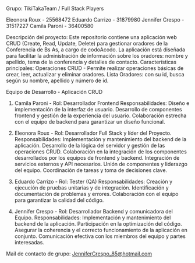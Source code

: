 Grupo: TikiTakaTeam / Full Stack Players

Eleonora Roux - 25568472
Eduardo Carrizo - 31879980
Jennifer Crespo - 31517227
Camila Paroni - 36400580

Descripción del proyecto: 
Este repositorio contiene una aplicación web CRUD (Create, Read, Update, Delete) para gestionar oradores de la Conferencia de Bs As, a cargo de codoAcodo.
La aplicación está diseñada para facilitar la administración de información sobre los oradores: nombre y apellido, tema de la conferencia y detalles de contacto.
Características principales:
Operaciones CRUD - Permite realizar operaciones básicas de crear, leer, actualizar y eliminar oradores. Lista Oradores: con su id, busca según su nombre, apellido y número de id.

Equipo de Desarrollo - Aplicación CRUD 

1. Camila Paroni -
  Rol: Desarrollador Frontend
Responsabilidades:
  Diseño e implementación de la interfaz de usuario.
  Desarrollo de componentes frontend y gestión de la experiencia del usuario.
  Colaboración estrecha con el equipo de backend para garantizar un diseño funcional.

2. Eleonora Roux -
  Rol: Desarrollador Full Stack y líder del Proyecto.
Responsabilidades:
  Implementación y mantenimiento del backend de la aplicación.
  Desarrollo de la lógica del servidor y gestión de las operaciones CRUD.
Colaboración en la integración de los componentes desarrollados por los equipos de frontend y backend.
  Integración de servicios externos y API necesarios.
  Unión de componentes y liderazgo del equipo.
  Coordinación de tareas y toma de decisiones clave.

3. Eduardo Carrizo -
  Rol: Tester (QA)
Responsabilidades:
  Creación y ejecución de pruebas unitarias y de integración.
  Identificación y documentación de problemas y errores.
  Colaboración con el equipo para garantizar la calidad del código.

4. Jennifer Crespo -
  Rol: Desarrollador Backend y comunicadora del Equipo.
Responsabilidades:
  Implementación y mantenimiento del backend de la aplicación.
  Participación en la optimización del código.
  Asegurar la coherencia y el correcto funcionamiento de la aplicación en conjunto.
  Comunicación efectiva con los miembros del equipo y partes interesadas.

Mail de contacto de grupo:  JenniferCrespo_85@hotmail.com
